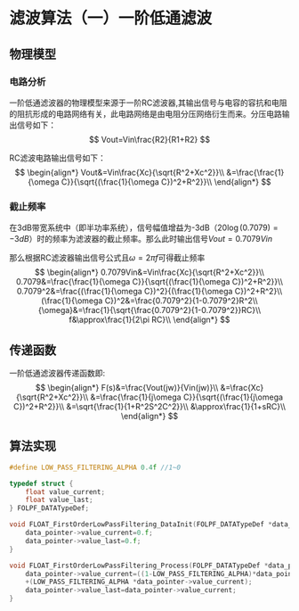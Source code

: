 # 滤波算法（一）一阶低通滤波

## 物理模型

### 电路分析

一阶低通滤波器的物理模型来源于一阶RC滤波器,其输出信号与电容的容抗和电阻的阻抗形成的电路网络有关，此电路网络是由电阻分压网络衍生而来。分压电路输出信号如下：
$$
Vout=Vin\frac{R2}{R1+R2}
$$

RC滤波电路输出信号如下：
$$
\begin{align*}
Vout&=Vin\frac{Xc}{\sqrt{R^2+Xc^2}}\\
    &=\frac{\frac{1}{\omega C}}{\sqrt{(\frac{1}{\omega C})^2+R^2}}\\
\end{align*}
$$

### 截止频率

在3dB带宽系统中（即半功率系统），信号幅值增益为-3dB（$20\log(0.7079)=-3dB$）时的频率为滤波器的截止频率。那么此时输出信号$Vout=0.7079Vin$

那么根据RC滤波器输出信号公式且$\omega=2\pi f$可得截止频率
$$
\begin{align*}
0.7079Vin&=Vin\frac{Xc}{\sqrt{R^2+Xc^2}}\\
0.7079&=\frac{\frac{1}{\omega C}}{\sqrt{(\frac{1}{\omega C})^2+R^2}}\\
0.7079^2&=\frac{(\frac{1}{\omega C})^2}{(\frac{1}{\omega C})^2+R^2}\\
(\frac{1}{\omega C})^2&=\frac{0.7079^2}{1-0.7079^2}R^2\\
{\omega}&=\frac{1}{\sqrt{\frac{0.7079^2}{1-0.7079^2}}RC}\\
f&\approx\frac{1}{2\pi RC}\\
\end{align*}
$$

## 传递函数

一阶低通滤波器传递函数即:
$$
\begin{align*}
F(s)&=\frac{Vout(jw)}{Vin(jw)}\\
    &=\frac{Xc}{\sqrt{R^2+Xc^2}}\\
    &=\frac{\frac{1}{j\omega C}}{\sqrt{(\frac{1}{j\omega C})^2+R^2}}\\
    &=\sqrt{\frac{1}{1+R^2S^2C^2}}\\
    &\approx\frac{1}{1+sRC}\\
\end{align*}
$$

## 算法实现

```c
#define LOW_PASS_FILTERING_ALPHA 0.4f //1~0

typedef struct {
    float value_current;
    float value_last;
} FOLPF_DATATypeDef;

void FLOAT_FirstOrderLowPassFiltering_DataInit(FOLPF_DATATypeDef *data_pointer){
    data_pointer->value_current=0.f;
    data_pointer->value_last=0.f;
}

void FLOAT_FirstOrderLowPassFiltering_Process(FOLPF_DATATypeDef *data_pointer){
    data_pointer->value_current=((1-LOW_PASS_FILTERING_ALPHA)*data_pointer->value_last)
    +(LOW_PASS_FILTERING_ALPHA *data_pointer->value_current);
    data_pointer->value_last=data_pointer->value_current;
}

```
